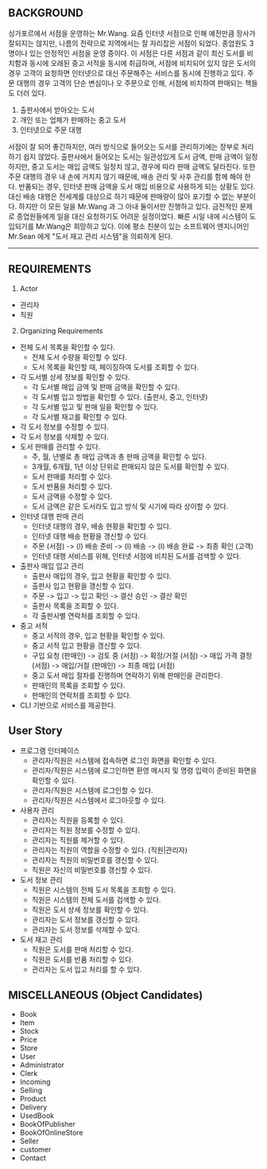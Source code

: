 ## BACKGROUND

싱가포르에서 서점을 운영하는 Mr.Wang. 요즘 인터넷 서점으로 인해 예전만큼 장사가 잘되지는 않지만,
나름의 전략으로 지역에서는 잘 자리잡은 서점이 되었다. 종업원도 3명이나 있는 안정적인 서점을 운영 중이다.
이 서점은 다른 서점과 같이 최신 도서를 비치함과 동시에 오래된 중고 서적을 동시에 취급하며, 서점에 비치되어 있지 않은 도서의 경우
고객이 요청하면 인터넷으로 대신 주문해주는 서비스를 동시에 진행하고 있다. 주문 대행의 경우 고객의 단순 변심이나 오 주문으로 인해,
서점에 비치하여 판매되는 책들도 더러 있다.
 1) 출판사에서 받아오는 도서
 2) 개인 또는 업체가 판매하는 중고 도서
 3) 인터넷으로 주문 대행

서점이 잘 되어 좋긴하지만, 여러 방식으로 들어오는 도서를 관리하기에는 장부로 처리하기 쉽지 않았다.
출판사에서 들어오는 도서는 일관성있게 도서 금액, 판매 금액이 일정하지만, 중고 도서는 매입 금액도 일정치 않고, 경우에 따라 판매 금액도
달라진다. 또한 주문 대행의 경우 내 손에 거치지 않기 때문에, 배송 관리 및 사후 관리를 함께 해야 한다.
반품되는 경우, 인터넷 판매 금액을 도서 매입 비용으로 사용하게 되는 상황도 있다.
대신 배송 대행은 전세계를 대상으로 하기 때문에 판매량이 많아 포기할 수 없는 부분이다.
하지만 이 모든 일을 Mr.Wang 과 그 아내 둘이서만 진행하고 있다. 금전적인 문제로 종업원들에게 일을 대신 요청하기도 어려운 실정이었다.
빠른 시일 내에 시스템이 도입되기를 Mr.Wang은 희망하고 있다.
이에 평소 친분이 있는 소프트웨어 엔지니어인 Mr.Sean 에게 "도서 재고 관리 시스템"을 의뢰하게 된다.

---

## REQUIREMENTS

1. Actor
  * 관리자
  * 직원

2. Organizing Requirements
  * 전체 도서 목록을 확인할 수 있다.
    * 전체 도서 수량을 확인할 수 있다.
    * 도서 목록을 확인할 때, 페이징하여 도서를 조회할 수 있다.
  * 각 도서별 상세 정보를 확인할 수 있다.
    * 각 도서별 매입 금액 및 판매 금액을 확인할 수 있다.
    * 각 도서별 입고 방법을 확인할 수 있다. (출판사, 중고, 인터넷)
    * 각 도서별 입고 및 판매 일을 확인할 수 있다.
    * 각 도서별 재고를 확인할 수 있다.
  * 각 도서 정보를 수정할 수 있다.
  * 각 도서 정보를 삭제할 수 있다.
  * 도서 판매를 관리할 수 있다.
    * 주, 월, 년별로 총 매입 금액과 총 판매 금액을 확인할 수 있다.
    * 3개월, 6개월, 1년 이상 단위로 판매되지 않은 도서를 확인할 수 있다.
    * 도서 판매를 처리할 수 있다.
    * 도서 반품을 처리할 수 있다.
    * 도서 금액을 수정할 수 있다.
    * 도서 금액은 같은 도서라도 입고 방식 및 시기에 따라 상이할 수 있다.
  * 인터넷 대행 판매 관리
    * 인터넷 대행의 경우, 배송 현황을 확인할 수 있다.
    * 인터넷 대행 배송 현황을 갱신할 수 있다.
    * 주문 (서점) -> (I) 배송 준비 -> (I) 배송 -> (I) 배송 완료 -> 최종 확인 (고객)
    * 인터넷 대행 서비스를 위해, 인터넷 서점에 비치된 도서를 검색할 수 있다.
  * 출판사 매입 입고 관리
    * 출판사 매입의 경우, 입고 현황을 확인할 수 있다.
    * 출판사 입고 현황을 갱신할 수 있다.
    * 주문 -> 입고 -> 입고 확인 -> 결산 승인 -> 결산 확인
    * 출판사 목록을 조회할 수 있다.
    * 각 출판사별 연락처를 조회할 수 있다.
  * 중고 서적
    * 중고 서적의 경우, 입고 현황을 확인할 수 있다.
    * 중고 서적 입고 현황을 갱신할 수 있다.
    * 구입 요청 (판매인) -> 검토 중 (서점) -> 확정/거절 (서점) -> 매입 가격 결정 (서점)  -> 매입/거절 (판매인) -> 최종 매입 (서점)
    * 중고 도서 매입 절차를 진행하며 연락하기 위해 판매인을 관리한다.
    * 판매인의 목록을 조회할 수 있다.
    * 판매인의 연락처를 조회할 수 있다.
  * CLI 기반으로 서비스를 제공한다.

## User Story
* 프로그램 인터페이스
  * 관리자/직원은 시스템에 접속하면 로그인 화면을 확인할 수 있다.
  * 관리자/직원은 시스템에 로그인하면 환영 메시지 및 명령 입력이 준비된 화면을 확인할 수 있다.
  * 관리자/직원은 시스템에 로그인할 수 있다.
  * 관리자/직원은 시스템에서 로그아웃할 수 있다.
* 사용자 관리
  * 관리자는 직원을 등록할 수 있다.
  * 관리자는 직원 정보를 수정할 수 있다.
  * 관리자는 직원를 제거할 수 있다.
  * 관리자는 직원의 역할을 수정할 수 있다. (직원|관리자)
  * 관리자는 직원의 비밀번호를 갱신할 수 있다.
  * 직원은 자신의 비밀번호를 갱신할 수 있다.
* 도서 정보 관리
  * 직원은 시스템의 전체 도서 목록을 조회할 수 있다.
  * 직원은 시스템의 전체 도서를 검색할 수 있다.
  * 직원은 도서 상세 정보를 확인할 수 있다.
  * 관리자는 도서 정보를 갱신할 수 있다.
  * 관리자는 도서 정보를 삭제할 수 있다.
* 도서 재고 관리
  * 직원은 도서를 판매 처리할 수 있다.
  * 직원은 도서를 반품 처리할 수 있다.
  * 관리자는 도서 입고 처리를 할 수 있다.



## MISCELLANEOUS (Object Candidates)
  * Book
  * Item
  * Stock
  * Price
  * Store
  * User
  * Administrator
  * Clerk
  * Incoming
  * Selling
  * Product
  * Delivery
  * UsedBook
  * BookOfPublisher
  * BookOfOnlineStore
  * Seller
  * customer
  * Contact

